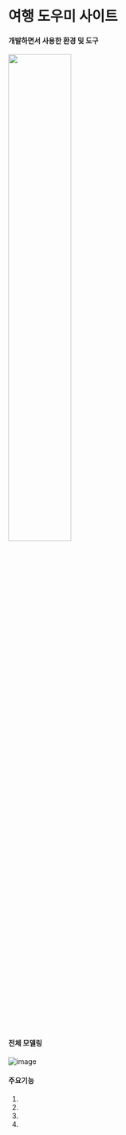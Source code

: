 # 여행 도우미 사이트

#### 개발하면서 사용한 환경 및 도구
<img src="https://user-images.githubusercontent.com/94040016/159264023-222900af-a306-4c79-bda4-300cfdf892c8.png" width="50%" height="50%"/>

#### 전체 모델링
![image](https://user-images.githubusercontent.com/94040016/159266110-f66b9076-7dbc-4ce4-be5b-0bd275779ce0.png)

#### 주요기능
1.
2.
3.
4.

